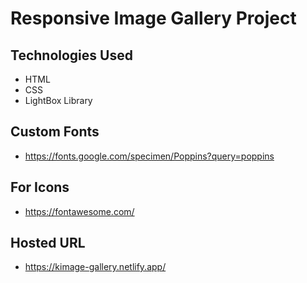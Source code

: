 # Responsive Image Gallery Project

## Technologies Used
- HTML
- CSS
- LightBox Library

## Custom Fonts
- https://fonts.google.com/specimen/Poppins?query=poppins

## For Icons
- https://fontawesome.com/

## Hosted URL
- https://kimage-gallery.netlify.app/